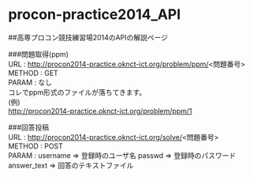 procon-practice2014_API
=======================

##高専プロコン競技練習場2014のAPIの解説ページ
  
###問題取得(ppm)  
URL    : http://procon2014-practice.oknct-ict.org/problem/ppm/<問題番号>  
METHOD : GET  
PARAM  : なし  
コレでppm形式のファイルが落ちてきます。  
(例)  
  http://procon2014-practice.oknct-ict.org/problem/ppm/1  

###回答投稿  
URL    : http://procon2014-practice.oknct-ict.org/solve/<問題番号>  
METHOD : POST  
PARAM  : username    => 登録時のユーザ名
         passwd      => 登録時のパスワード  
         answer_text => 回答のテキストファイル  
